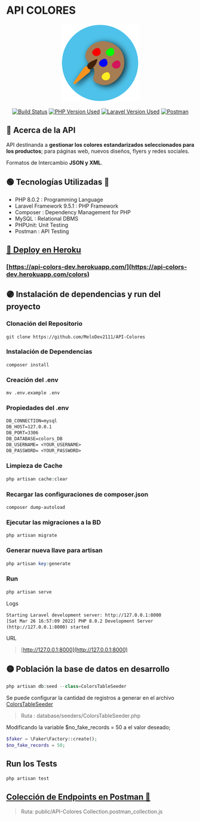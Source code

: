 # API COLORES
<p align="center" style="margin-top: 0"><img height="210" src="public/images/colors-logo.png"/></p>
<p align="center">
<a href="https://travis-ci.org/laravel/framework"><img src="https://travis-ci.org/laravel/framework.svg" alt="Build Status"></a>
<a href=""><img src="https://img.shields.io/badge/PHP v8.0.2-777BB4?style=flat-square&logo=php&logoColor=white" alt="PHP Version Used"></a>
<a href=""><img src="https://img.shields.io/badge/Laravel v9.5.1-FF2D20?style=flat-square&logo=laravel&logoColor=white" alt="Laravel Version Used"></a>
<a href=""><img src="https://img.shields.io/badge/Postman-FF6C37?logo=postman&logoColor=white" alt="Postman"></a>
</p>

## 🔴 Acerca de la API

API destinanda a **gestionar los colores estandarizados seleccionados para los productos**; 
para páginas web, nuevos diseños, flyers y redes sociales.

Formatos de Intercambio **JSON y XML**.

## 🟢 Tecnologías Utilizadas 🚀

  - PHP 8.0.2 : Programming Language
  - Laravel Framework 9.5.1 : PHP Framework 
  - Composer : Dependency Management for PHP
  - MySQL : Relational DBMS
  - PHPUnit: Unit Testing
  - Postman : API Testing


## [🔵 Deploy en Heroku](https://api-colors-dev.herokuapp.com/colors)
### [https://api-colors-dev.herokuapp.com/](https://api-colors-dev.herokuapp.com/colors)

## 🟣 Instalación de dependencias y run del proyecto
### Clonación del Repositorio
```shell
git clone https://github.com/MeloDev2111/API-Colores
```

### Instalación de Dependencias
```shell
composer install
```

### Creación del .env
```shell
mv .env.example .env
```

### Propiedades del .env
```
DB_CONNECTION=mysql
DB_HOST=127.0.0.1
DB_PORT=3306
DB_DATABASE=colors_DB
DB_USERNAME= <YOUR_USERNAME>
DB_PASSWORD= <YOUR_PASSWORD>
```

### Limpieza de Cache
```php
php artisan cache:clear
```

### Recargar las configuraciones de composer.json
```shell
composer dump-autoload
```

### Ejecutar las migraciones a la BD
```shell
php artisan migrate
```

### Generar nueva llave para artisan
```php
php artisan key:generate
```

### Run

```php
php artisan serve
```

Logs
```shell
Starting Laravel development server: http://127.0.0.1:8000
[Sat Mar 26 16:57:09 2022] PHP 8.0.2 Development Server (http://127.0.0.1:8000) started
```
URL
> [http://127.0.0.1:8000](http://127.0.0.1:8000)
    
## 🟡 Población la base de datos en desarrollo
```php
php artisan db:seed --class=ColorsTableSeeder
```
Se puede configurar la cantidad de registros a generar en el archivo
[ColorsTableSeeder](database/seeders/ColorsTableSeeder.php)

> Ruta : database/seeders/ColorsTableSeeder.php

Modificando la variable $no_fake_records = 50 a el valor deseado;
```php
$faker = \Faker\Factory::create();
$no_fake_records = 50;
```

## Run los Tests

```php
php artisan test
```


## [Colección de Endpoints en Postman 👀](public/API-Colores%20Collection.postman_collection.json)

> Ruta: public/API-Colores Collection.postman_collection.js
